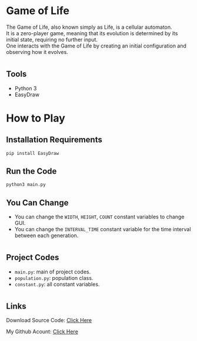 # Game of Life
The Game of Life, also known simply as Life, is a cellular automaton.\
It is a zero-player game, meaning that its evolution is determined by its initial state, requiring no further input.\
One interacts with the Game of Life by creating an initial configuration and observing how it evolves.

#
## Tools

- Python 3
- EasyDraw


#
# How to Play

## Installation Requirements
```
pip install EasyDraw
```

## Run the Code

```
python3 main.py
```

## You Can Change
- You can change the `WIDTH`, `HEIGHT`, `COUNT` constant variables to change GUI.
- You can change the `INTERVAL_TIME` constant variable for the time interval between each generation.


#
## Project Codes
- `main.py`: main of project codes.
- `population.py`: population class.
- `constant.py`: all constant variables.


#
## Links


Download Source Code: [Click Here](https://github.com/dori-dev/game-of-life/archive/refs/heads/main.zip)

My Github Acount: [Click Here](https://github.com/dori-dev/)
